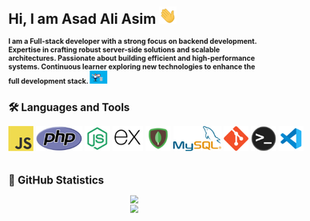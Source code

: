 <h1>
Hi, I am Asad Ali Asim
<img src="./gifs/wave.gif" width="35">
</h1>
<b>  
I am a Full-stack developer with a strong focus on backend development. Expertise in crafting robust server-side solutions and scalable architectures. Passionate about building efficient and high-performance systems. Continuous learner exploring new technologies to enhance the full development stack.
<img src="./gifs/coder.gif" width="35">
</b>

<h2>🛠 <b>Languages and Tools</b></h2>
<div style="display:flex;gap:5px;">
  <img src="./icons/javascript.png" height='50px'>
  <img src="./icons/new-php-logo.svg" height='50px'>
  <img src="./icons/nodejs.svg" height='50px'>
  <img src="./icons/expressjs.svg"height='50px'>
  <img src="./icons/mongodb.svg" height='50px'>
  <img src="./icons/mysql-official.svg" height='50px'>
  <img src="./icons/git.svg" height='50px'>
  <img src="./icons/terminal.png" height='50px'>
 
  <img src="./icons/vs.svg" height='50px'>
  
</div>
<br />

<h2>🚀 <b>GitHub Statistics</b></h2>

<div align="center">
  <img src="https://github-profile-summary-cards.vercel.app/api/cards/profile-details?username=asadaliasim&count_private=true&theme=dracula"/>
  <div align="center">
    <img src="https://github-readme-stats-eight-theta.vercel.app/api?username=asadaliasim&show_icons=true&include_all_commits=true&count_private=true&hide_border=true&theme=dracula" height="200rem"/>
  </div>
</div>
<br />

<br />
